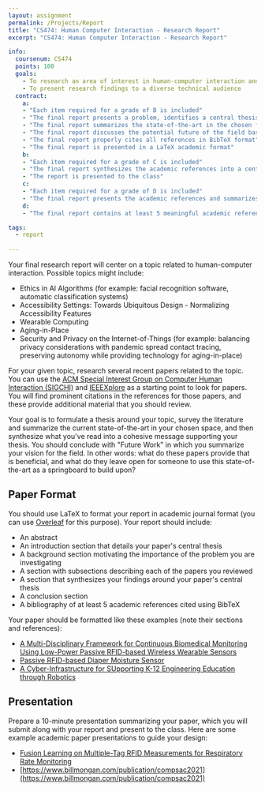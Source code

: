 ```yaml
---
layout: assignment
permalink: /Projects/Report
title: "CS474: Human Computer Interaction - Research Report"
excerpt: "CS474: Human Computer Interaction - Research Report"

info:
  coursenum: CS474
  points: 100
  goals:
    - To research an area of interest in human-computer interaction and to present findings in an academic venue
    - To present research findings to a diverse technical audience
  contract:
    a: 
    - "Each item required for a grade of B is included"
    - "The final report presents a problem, identifies a central thesis, and supports the thesis claims using the synthesized messaging about the references utilized"
    - "The final report summarizes the state-of-the-art in the chosen field"
    - "The final report discusses the potential future of the field based on the references considered"
    - "The final report properly cites all references in BibTeX format"
    - "The final report is presented in a LaTeX academic format"
    b:
    - "Each item required for a grade of C is included"
    - "The final report synthesizes the academic references into a central thesis"
    - "The report is presented to the class"
    c:
    - "Each item required for a grade of D is included"
    - "The final report presents the academic references and summarizes each one"
    d:
    - "The final report contains at least 5 meaningful academic references, which are discussed in the report"

tags:
  - report
  
---
```


Your final research report will center on a topic related to human-computer interaction.  Possible topics might include:

* Ethics in AI Algorithms (for example: facial recognition software, automatic classification systems)
* Accessibility Settings: Towards Ubiquitous Design - Normalizing Accessibility Features
* Wearable Computing
* Aging-in-Place
* Security and Privacy on the Internet-of-Things (for example: balancing privacy considerations with pandemic spread contact tracing, preserving autonomy while providing technology for aging-in-place)

For your given topic, research several recent papers related to the topic.  You can use the [ACM Special Interest Group on Computer Human Interaction (SIGCHI)](https://dl.acm.org/sig/sigchi/publications) and [IEEEXplore](https://ieeexplore.ieee.org/Xplore/home.jsp) as a starting point to look for papers.  You will find prominent citations in the references for those papers, and these provide additional material that you should review.  

Your goal is to formulate a thesis around your topic, survey the literature and summarize the current state-of-the-art in your chosen space, and then synthesize what you've read into a cohesive message supporting your thesis.  You should conclude with "Future Work" in which you summarize your vision for the field.  In other words: what do these papers provide that is beneficial, and what do they leave open for someone to use this state-of-the-art as a springboard to build upon?

## Paper Format

You should use LaTeX to format your report in academic journal format (you can use [Overleaf](https://www.overleaf.com/) for this purpose).  Your report should include:

* An abstract
* An introduction section that details your paper's central thesis
* A background section motivating the importance of the problem you are investigating
* A section with subsections describing each of the papers you reviewed
* A section that synthesizes your findings around your paper's central thesis
* A conclusion section
* A bibliography of at least 5 academic references cited using BibTeX

Your paper should be formatted like these examples (note their sections and references):

* [A Multi-Disciplinary Framework for Continuous Biomedical Monitoring Using Low-Power Passive RFID-based Wireless Wearable Sensors](https://web.archive.org/web/20190719054014/http://shrenikvora.com/Shrenik_Vora_Smartsys.pdf)
* [Passive RFID-based Diaper Moisture Sensor](https://par.nsf.gov/servlets/purl/10195509)
* [A Cyber-Infrastructure for SUpporting K-12 Engineering Education through Robotics](https://aaai.org/Papers/Workshops/2008/WS-08-02/WS08-02-013.pdf)

## Presentation

Prepare a 10-minute presentation summarizing your paper, which you will submit along with your report and present to the class.  Here are some example academic paper presentations to guide your design:

* [Fusion Learning on Multiple-Tag RFID Measurements for Respiratory Rate Monitoring](https://www.billmongan.com/publication/bibe2020)
* [https://www.billmongan.com/publication/compsac2021](https://www.billmongan.com/publication/compsac2021)